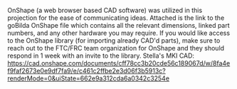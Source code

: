 OnShape (a web browser based CAD software) was utilized in this projection for the ease of communicating ideas. Attached is the link to the goBilda OnShape file which contains all the relevant dimensions, linked part numbers, and any other hardware you may require.
If you would like access to the OnShape library (for importing already CAD'd parts), make sure to reach out to the FTC/FRC team organization for OnShape and they should respond in 1 week with an invite to the library.
Stella's MKI CAD: https://cad.onshape.com/documents/cff78cc3b20cde56c189067d/w/8fa4ef9faf2673e0e9df7fa9/e/c461c2ffbe2e3d06f3b5913c?renderMode=0&uiState=662e9a312cda6a0342c3254e

